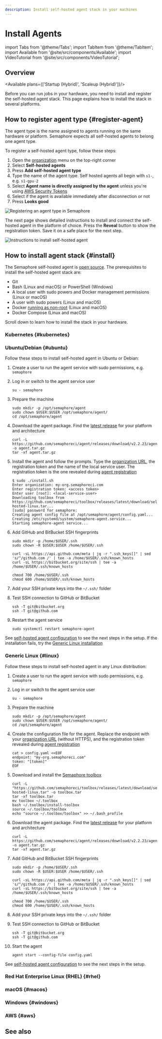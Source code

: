 ```yaml
---
description: Install self-hosted agent stack in your machines
---
```


# Install Agents

import Tabs from '@theme/Tabs';
import TabItem from '@theme/TabItem';
import Available from '@site/src/components/Available';
import VideoTutorial from '@site/src/components/VideoTutorial';

## Overview

<Available plans={['Startup (Hybrid)', 'Scaleup (Hybrid)']}/>

Before you can run jobs in your hardware, you need to install and register the self-hosted agent stack. This page explains how to install the stack in several platforms.

## How to register agent type {#register-agent}

The agent type is the name assigned to agents running on the same hardware or platform. Semaphore expects all self-hosted agents to belong one agent type.

To register a self-hosted agent type, follow these steps:

1. Open the [organization](./organizations) menu on the top-right corner
2. Select **Self-hosted agents**
3. Press **Add self-hosted agent type**
4. Type the name of the agent type. Self hosted agents all begin with `s1-`, e.g. `s1-gpu-2`
5. Select **Agent name is directly assigned by the agent** unless you're using [AWS Security Tokens](#aws)
6. Select if the agent is available immediately after disconnection or not
7. Press **Looks good**

![Registering an agent type in Semaphore](./img/register-agent-type.jpg)

The next page shows detailed instructions to install and connect the self-hosted agent in the platform of choice. Press the **Reveal** button to show the registration token. Save it on a safe place for the next step.

![Instructions to install self-hosted agent](./img/self-hosted-agent-install.jpg)

## How to install agent stack {#install}

The Semaphore self-hosted agent is [open source](https://github.com/semaphoreci/agent). The prerequisites to install the self-hosted agent stack are:

- Git
- Bash (Linux and macOS) or PowerShell (Windows)
- A local user with sudo powers and Docker management permissions (Linux or macOS)
- A user with sudo powers (Linux and macOS)
- Docker [running as non-root](https://docs.docker.com/engine/install/linux-postinstall/#manage-docker-as-a-non-root-user) (Linux and macOS)
- Docker Compose (Linux and macOS)

Scroll down to learn how to install the stack in your hardware.

### Kubernetes {#kubernetes}

### Ubuntu/Debian {#ubuntu}

Follow these steps to install self-hosted agent in Ubuntu or Debian:

1. Create a user to run the agent service with sudo permissions, e.g. `semaphore`
2. Log in or switch to the agent service user

    ```shell
    su - semaphore
    ```
3. Prepare the machine

    ```shell title="Prepare machine"
    sudo mkdir -p /opt/semaphore/agent
    sudo chown $USER:$USER /opt/semaphore/agent/
    cd /opt/semaphore/agent
    ```
4. Download the agent package. Find the [latest release](https://github.com/semaphoreci/agent/releases/) for your platform and architecture

    ```shell title="Download agent package"
    curl -L https://github.com/semaphoreci/agent/releases/download/v2.2.23/agent_Linux_x86_64.tar.gz -o agent.tar.gz
    tar -xf agent.tar.gz
    ```

5. Install the agent and follow the prompts. Type the [organization URL](./organizations#general-settings), the registration token and the name of the local service user. The registration token is the one revealed during [agent registration](#register-agent)

    ```shell title="Install agent"
    $ sudo ./install.sh
    Enter organization: my-org.semaphoreci.com
    Enter registration token: <access token>
    Enter user [root]: <local-service-user>
    Downloading toolbox from https://github.com/semaphoreci/toolbox/releases/latest/download/self-hosted-linux.tar...
    [sudo] password for semaphore: 
    Creating agent config file at /opt/semaphore/agent/config.yaml...
    Creating /etc/systemd/system/semaphore-agent.service...
    Starting semaphore-agent service...
    ```

6. Add GitHub and BitBucket SSH fingerprints

    ```shell
    sudo mkdir -p /home/$USER/.ssh
    sudo chown -R $USER:$USER /home/$USER/.ssh

    curl -sL https://api.github.com/meta | jq -r ".ssh_keys[]" | sed 's/^/github.com /' | tee -a /home/$USER/.ssh/known_hosts
    curl -sL https://bitbucket.org/site/ssh | tee -a /home/$USER/.ssh/known_hosts

    chmod 700 /home/$USER/.ssh
    chmod 600 /home/$USER/.ssh/known_hosts
    ```

7. Add your SSH private keys into the `~/.ssh/` folder
8. Test SSH connection to GitHub or BitBucket

    ```shell title="Testing SSH connection"
    ssh -T git@bitbucket.org
    ssh -T git@github.com
    ```

9. Restart the agent service

    ```shell title="Restart agent service"
    sudo systemctl restart semaphore-agent
    ```

See [self-hosted agent configuration](./self-hosted-configure) to see the next steps in the setup. If the installation fails, try the [Generic Linux installation](#linux)

### Generic Linux {#linux}

Follow these steps to install self-hosted agent in any Linux distribution:

1. Create a user to run the agent service with sudo permissions, e.g. `semaphore`
2. Log in or switch to the agent service user

    ```shell
    su - semaphore
    ```
3. Prepare the machine

    ```shell title="Prepare machine"
    sudo mkdir -p /opt/semaphore/agent
    sudo chown $USER:$USER /opt/semaphore/agent/
    cd /opt/semaphore/agent
    ```

4. Create the configuration file for the agent. Replace the endpoint with your [organization URL](./organizations#general-settings) (without HTTPS), and the registration token revealed during [agent registration](#register-agent)

    ```shell title="Create config file"
    cat > config.yaml <<EOF
    endpoint: "my-org.semaphoreci.com"
    token: "[token]"
    EOF
    ```

5. Download and install the [Semaphore toolbox](../reference/toolbox)

    ```shell title="Install Semaphore toolbox"
    curl -L "https://github.com/semaphoreci/toolbox/releases/latest/download/self-hosted-linux.tar" -o toolbox.tar
    tar -xf toolbox.tar
    mv toolbox ~/.toolbox
    bash ~/.toolbox/install-toolbox
    source ~/.toolbox/toolbox
    echo "source ~/.toolbox/toolbox" >> ~/.bash_profile
    ```

6. Download the agent package. Find the [latest release](https://github.com/semaphoreci/agent/releases/) for your platform and architecture

    ```shell title="Download agent package"
    curl -L https://github.com/semaphoreci/agent/releases/download/v2.2.23/agent_Linux_x86_64.tar.gz -o agent.tar.gz
    tar -xf agent.tar.gz
    ```

7. Add GitHub and BitBucket SSH fingerprints

    ```shell
    sudo mkdir -p /home/$USER/.ssh
    sudo chown -R $USER:$USER /home/$USER/.ssh

    curl -sL https://api.github.com/meta | jq -r ".ssh_keys[]" | sed 's/^/github.com /' | tee -a /home/$USER/.ssh/known_hosts
    curl -sL https://bitbucket.org/site/ssh | tee -a /home/$USER/.ssh/known_hosts

    chmod 700 /home/$USER/.ssh
    chmod 600 /home/$USER/.ssh/known_hosts
    ```

8. Add your SSH private keys into the `~/.ssh/` folder
9. Test SSH connection to GitHub or BitBucket

    ```shell title="Testing SSH connection"
    ssh -T git@bitbucket.org
    ssh -T git@github.com
    ``` 

10. Start the agent

    ```shell title="Start the agent"
    agent start --config-file config.yaml
    ```

See [self-hosted agent configuration](./self-hosted-configure) to see the next steps in the setup.

### Red Hat Enterprise Linux (RHEL) {#rhel}

### macOS {#macos}

### Windows {#windows}

### AWS {#aws}

## See also
